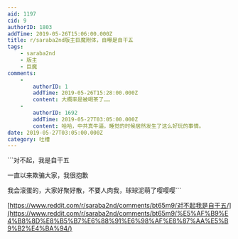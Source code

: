 ```yaml
---
aid: 1197
cid: 9
authorID: 1803
addTime: 2019-05-26T15:06:00.000Z
title: r/saraba2nd版主巨魔附体，自曝是自干五
tags:
    - saraba2nd
    - 版主
    - 巨魔
comments:
    -
        authorID: 1
        addTime: 2019-05-26T15:28:00.000Z
        content: 大概率是被喝茶了……
    -
        authorID: 1692
        addTime: 2019-05-27T03:05:00.000Z
        content: 哈哈，中共真牛逼，睡觉的时候居然发生了这么好玩的事情。
date: 2019-05-27T03:05:00.000Z
category: 吐槽
---
```


\`\`\`对不起，我是自干五

一直以来欺骗大家，我很抱歉

我会滚蛋的，大家好聚好散，不要人肉我，球球泥萌了嘤嘤嘤\`\`\`

[https://www.reddit.com/r/saraba2nd/comments/bt65m9/对不起我是自干五/](https://www.reddit.com/r/saraba2nd/comments/bt65m9/%E5%AF%B9%E4%B8%8D%E8%B5%B7%E6%88%91%E6%98%AF%E8%87%AA%E5%B9%B2%E4%BA%94/)
